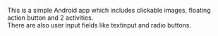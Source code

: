 This is a simple Android app which includes clickable images, floating action button and 2 activities.  
There are also user input fields like textinput and radio buttons. 